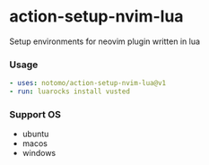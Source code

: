 # action-setup-nvim-lua

Setup environments for neovim plugin written in lua

### Usage

```yaml
- uses: notomo/action-setup-nvim-lua@v1
- run: luarocks install vusted
```

### Support OS
- ubuntu
- macos
- windows
